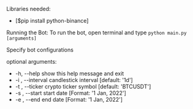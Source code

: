 Libraries needed:
  - [$pip install python-binance]

Running the Bot:
To run the bot, open terminal and type `python main.py [arguments]`

Specify bot configurations

optional arguments:
  - -h, --help        show this help message and exit
  - -i , --interval   candlestick interval [default: '1d']
  - -t , --ticker     crypto ticker symbol [default: 'BTCUSDT']
  - -s , --start      start date [Format: '1 Jan, 2022']
  - -e , --end        end date [Format: '1 Jan, 2022']
